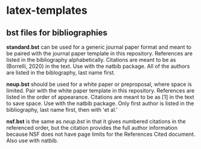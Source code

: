 # latex-templates
## bst files for bibliographies

**standard.bst** can be used for a generic journal paper format and meant to be paired with the journal paper template in this repository. References are listed in the bibliography alphabetically. Citations are meant to be as (Borrelli, 2020) in the text. Use with the natbib package. All of the authors are listed in the biblography, last name first.

**neup.bst** should be used for a white paper or preproposal, where space is limited. Pair with the white paper template in this repository. References are listed in the order of appearance. Citations are meant to be as [1] in the text to save space. Use with the natbib package. Only first author is listed in the bibliography, last name first, then with 'et al.'

**nsf.bst** is the same as _neup.bst_ in that it gives numbered citations in the referenced order, but the citation provides the full author information because NSF does not have page limits for the References Cited document. Also use with natbib.

